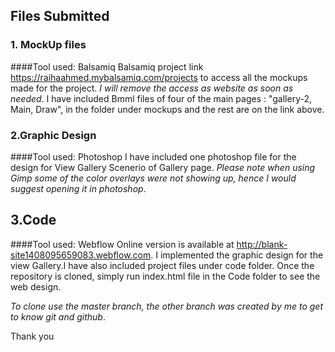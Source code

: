 ## Files Submitted
### 1. MockUp files
####Tool used: Balsamiq
Balsamiq project link https://raihaahmed.mybalsamiq.com/projects to access all the mockups made for the project. _I will remove the access as website as soon as needed_. I have included Bmml files of four of the main pages : "gallery-2, Main, Draw",  in the folder under mockups and the rest are on the link above.

### 2.Graphic Design
####Tool used: Photoshop
I have included one photoshop file for the design for View Gallery Scenerio of Gallery page. _Please note when using Gimp some of the color overlays were not showing up, hence I would suggest opening it in photoshop_.

## 3.Code
####Tool used: Webflow
Online version is available at http://blank-site1408095659083.webflow.com. I implemented the graphic design for the view Gallery.I have also included project files under code folder.  Once the repository is cloned,  simply run index.html file in the Code folder to see the web design.

_To clone use the master branch, the other branch was created by me to get to know git and github_.


Thank you
